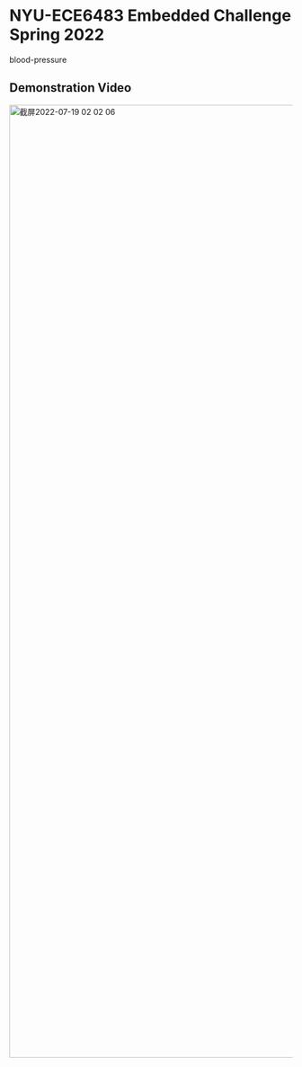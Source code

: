 # NYU-ECE6483 Embedded Challenge Spring 2022
blood-pressure

## Demonstration Video
<a href="https://youtu.be/LlAI1RbltJA">
<img width="1696" alt="截屏2022-07-19 02 02 06" src="https://user-images.githubusercontent.com/48043848/179676757-7586e131-43e6-408e-8011-69ebedcbf305.png">
</a>

